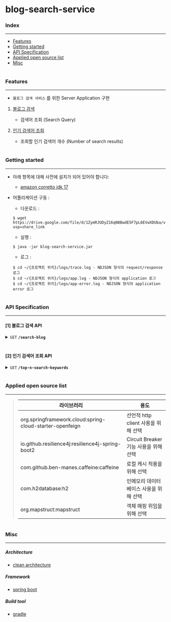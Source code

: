 # blog-search-service

### Index
---
* [Features](#features)
* [Getting started](#getting-started)
* [API Specification](#api-specification)
* [Applied open source list](#applied-open-source-list)
* [Misc](#misc)

#
### Features
---
* `블로그 검색 서비스` 를 위한 Server Application 구현
1. [블로그 검색](#1-블로그-검색-api)
    * 검색어 조회 (Search Query)
    
2. [인기 검색어 조회](#2-인기-검색어-조회-api)
    * 조회할 인기 검색어 개수 (Number of search results)

#
### Getting started
---
* 아래 항목에 대해 사전에 설치가 되어 있어야 합니다:
   * [amazon corretto jdk 17](https://docs.aws.amazon.com/corretto/latest/corretto-17-ug/downloads-list.html) 

* 어플리케이션 구동 :
   * 다운로드 : 
   ```shell
   $ wget https://drive.google.com/file/d/1ZymRJUDyZ16qN8BwdE5F7pL6EVwXDUba/view?usp=share_link
   ```
   * 실행 : 
   ```shell
   $ java -jar blog-search-service.jar
   ```
   * 로그 :
   ```shell
   $ cd ~/{프로젝트 위치}/logs/trace.log - NDJSON 형식의 request/response 로그
   $ cd ~/{프로젝트 위치}/logs/app.log - NDJSON 형식의 application 로그
   $ cd ~/{프로젝트 위치}/logs/app-error.log - NDJSON 형식의 application error 로그
   ```

#
### API Specification
---
#### [1] 블로그 검색 API
<details>
 <summary><code>GET</code> <code><b>/search-blog</b></code></summary>
 
#### Parameters
> | name     | type    | required | description                  |
> | :------: |:-------:|:--------:|------------------------------|
> | query | string | O | 검색 키워드 |
> | sort | string | X | 정렬 기준 (accuracy:정확도순 / recency:최신순, default=accuracy) |
> | page | integer | X | 결과 페이지 (1 to 5, default=1)|
> | size | integer | X | 한 페이지에 보여질 문서 수 (1 to 50, default=10)|
> | target | string | X | 검색 소스 (kakao / naver, default=kakao, naver 우선 순위를 가진다 (kakao 조회 실패 시에만 naver 로 검색 소스 변경))|

##### Responses
> | http code     | content-type                      | response                                                            |
> |---------------|-----------------------------------|---------------------------------------------------------------------|
> | `200`         | `application/json` 				        | 하단 `Example Response` 참조                                          |
> | `400`         | `application/json`                | `{"error":{"code":2,"name":"INVALID_REQUEST","message":"request parameter query is required"}}` |
> | `500`         | `application/json`                | `{"error":{"code":1,"name":"INTERNAL_SERVER_ERROR","message":"Internal Server Error"}}` |

##### Example cURL
> ```javascript
>  curl 'http://localhost/search-blog?query=keyword' -i -X GET
> ```

##### Example Response
> ```javascript
> HTTP/1.1 200 OK
> Content-Type: application/json
> ```

> ```json
> {
>   "total": 117152,
>   "page": 1,
>   "size": 10,
>   "documents": [
>     {
>       "title": "Novel AI] 캐릭터 표정 명령어<b>keyword</b> 추천",
>       "link": "http://mooto.tistory.com/49",
>       "description": "&lt;시선에 대한 명령어&gt; &#34;그는 ~을 쳐다봤다.&#34; - (...ellipsis...)",
>       "blog_name": "크리에이터",
>       "post_date": "23. 3. 18. 오전 1:17"
>     },
>     {
>       "title": "Javascript This <b>Keyword</b>",
>       "link": "http://seohags.tistory.com/84",
>       "description": "Udemy의 &#34;Javascript : The Advanced Concepts&#34; 강의에서 학습한 내용을 정리한 포스팅입니다. (...ellipsis...)",
>       "blog_name": "seohag",
>       "post_date": "23. 3. 3. 오후 12:11"
>     },
>    {
>       "title": "PEP-3102 <b>Keyword</b>-Only-Arguments / python method 에서 asterisk(별표) 의미 (*, *args, **kwargs)",
>       "link": "http://backstreet-programmer.tistory.com/196",
>       "description": "Bug 발생을 줄이기 위한 목적이 있을 것이라 생각하고 찾아보던 중 PEP 3102 (...ellipsis...).",
>       "blog_name": "글쓰는 개발자",
>       "post_date": "23. 3. 3. 오후 5:41"
>     },
>     {
>       "title": "<b>keyword</b> : 고단",
>       "link": "https://blog.naver.com/tjtjsdud1119/223011927095",
>       "description": "시켰는데 빨대 길이 저게 맞음? 저게 끝까지 다 꽂은 고임 (...ellipsis...)",
>       "blog_name": "One day :)",
>       "post_date": "23. 2. 10. 오후 9:47"
>     },
>     {
>       "title": "aside+lie+<b>keyword</b> | 2022.1029~2023.0304~퇴진 |",
>       "link": "http://gaon2gaon.tistory.com/619",
>       "description": "Aside 대한민국은 메인뉴스는 &#39;굥거니장모개검건진천공_참사왕국&#39;에 쫄았다. (...ellipsis...)",
>       "blog_name": "gaon2gaon.tistory.com",
>       "post_date": "23. 3. 4. 오전 10:28"
>     },
>     {
>       "title": "explicit <b>Keyword</b> in C++",
>       "link": "http://studylida.tistory.com/54",
>       "description": "I. Introduction A. Brief overview of the explicit <b>keyword</b> II. (...ellipsis...)",
>       "blog_name": "studylida",
>       "post_date": "23. 3. 2. 오후 9:00"
>     },
>     {
>      "title": "최태성 <b>KEYWORD</b> 365 한국사",
>       "link": "http://ksedd.tistory.com/78",
>       "description": "아직 저희집엔 수능준비하는 중고등 애들이 없어서, 또 그럴려면 까마득히 시간이 필요하니깐.. (...ellipsis...)",
>       "blog_name": "ksedd",
>       "post_date": "23. 3. 17. 오후 1:50"
>     },
>     {
>       "title": "Elasticsearch 기본개념 정리 (7) : text와 <b>keyword</b> Type",
>       "link": "http://data-study-clip.tistory.com/233",
>       "description": "당연히 ES에서도 RDB와 같이 Text, INT, LONG, DOUBLE ,Boolean 등의 다양한 데이터 타입을 가지고 있다. (...ellipsis...).",
>       "blog_name": "Data_study_clip",
>       "post_date": "23. 2. 12. 오후 3:52"
>     },
>     {
>       "title": "Spatial <b>Keyword</b>(SK) search query",
>       "link": "http://sarah0518.tistory.com/185",
>       "description": "이런 데이터를 분석하기 위한 기법이라 할 수 있음 : (Geo-Textual) Data Geo-Textual Data의 components -(...ellipsis...)",
>       "blog_name": "sarah0518",
>       "post_date": "22. 12. 9. 오전 12:19"
>     },
>     {
>       "title": "번역 : The Purpose of &#39;declare&#39; <b>Keyword</b> in TypeScript",
>       "link": "http://wnsdufdl.tistory.com/493",
>       "description": "하고 있지만, 카카오맵을 타입스크립트+리액트에서 사용할 때에도 적용할 수 있다.) 원문 : https://jav(...ellipsis...)",
>       "blog_name": "기록 (21.7.19 ~",
>       "post_date": "22. 12. 4. 오후 11:06"
>     }
>   ]
> }
> ```
</details>

#

#### [2] 인기 검색어 조회 API
<details>
 <summary><code>GET</code> <code><b>/top-n-search-keywords</b></code></summary>
 
#### Parameters
> | name     | type    | required | description                  |
> | :------: |:-------:|:--------:|------------------------------|
> | size | integer | X | 조회할 인기 검색어 개수 (1 to 10, default=10) |


##### Responses
> | http code     | content-type                      | response                                                            |
> |---------------|-----------------------------------|---------------------------------------------------------------------|
> | `200`         | `application/json` 				        | 하단 `Example Response` 참조                                          |
> | `400`         | `application/json`                | `{"error":{"code":2,"name":"INVALID_REQUEST","message":"size should be min 1, max 10"}}` |
> | `500`         | `application/json`                | `{"error":{"code":1,"name":"INTERNAL_SERVER_ERROR","message":"Internal Server Error"}}` |

##### Example cURL
> ```javascirpt
>  curl 'http://localhost/top-n-search-keywords' -i -X GET
> ```

##### Example Response
> ```javascript
> HTTP/1.1 200 OK
> Content-Type: application/json
> ```

> ```json
> [
>     {
>         "search_keyword": "keyword-11",
>         "search_count": 11
>     },
>     {
>         "search_keyword": "keyword-10",
>         "search_count": 10
>     },
>     {
>         "search_keyword": "keyword-9",
>         "search_count": 9
>     },
>     {
>         "search_keyword": "keyword-8",
>         "search_count": 8
>     },
>     {
>         "search_keyword": "keyword-7",
>         "search_count": 7
>     },
>     {
>         "search_keyword": "keyword-6",
>         "search_count": 6
>     },
>     {
>         "search_keyword": "keyword-5",
>         "search_count": 5
>     },
>     {
>         "search_keyword": "keyword-4",
>         "search_count": 4
>     },
>     {
>         "search_keyword": "keyword-3",
>         "search_count": 3
>     },
>     {
>         "search_keyword": "keyword-2",
>         "search_count": 2
>     }
> ]
> ```
</details>

#
### Applied open source list
---
> | 라이브러리 | 용도                                                                                                             |
> | -------- |----------------------------------------------------------------------------------------------------------------|
> | org.springframework.cloud:spring-cloud-starter-openfeign | 선언적 http client 사용을 위해 선택 |
> | io.github.resilience4j:resilience4j-spring-boot2 | Circuit Breaker 기능 사용을 위해 선택 |
> | com.github.ben-manes.caffeine:caffeine | 로컬 캐시 적용을 위해 선택 |
> | com.h2database:h2 | 인메모리 데이터베이스 사용을 위해 선택 |
> | org.mapstruct:mapstruct | 객체 매핑 위임을 위해 선택 |

#
### Misc
---
##### Architecture

- [clean architecture](https://blog.cleancoder.com/uncle-bob/2012/08/13/the-clean-architecture.html)

##### Framework

- [spring boot](https://github.com/spring-projects/spring-boot)

##### Build tool

- [gradle](https://docs.gradle.org/current/userguide/userguide.html)

#
